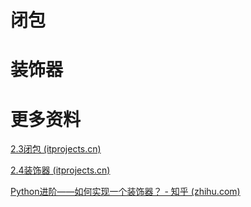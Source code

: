 # 闭包



# 装饰器



# 更多资料

[2.3闭包 (itprojects.cn)](https://doc.itprojects.cn/0001.zhishi/python.0003.python3hexinbiancheng/index.html#/01.03.bibao)

[2.4装饰器 (itprojects.cn)](https://doc.itprojects.cn/0001.zhishi/python.0003.python3hexinbiancheng/index.html#/01.04.zhuangshiqi)

[Python进阶——如何实现一个装饰器？ - 知乎 (zhihu.com)](https://zhuanlan.zhihu.com/p/305604008)





